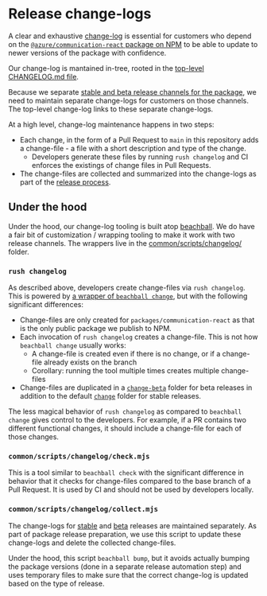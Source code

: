 # Release change-logs

A clear and exhaustive [change-log](https://en.wikipedia.org/wiki/Changelog) is essential for customers who depend on the [`@azure/communication-react` package on NPM](https://www.npmjs.com/package/@azure/communication-react) to be able to update to newer versions of the package with confidence.

Our change-log is mantained in-tree, rooted in the [top-level CHANGELOG.md file](https://github.com/Azure/communication-ui-library/blob/main/CHANGELOG.md).

Because we separate [stable and beta release channels for the package](./beta-only-features.md), we need to maintain separate change-logs for customers on those channels. The top-level change-log links to these separate change-logs.

At a high level, change-log maintenance happens in two steps:

- Each change, in the form of a Pull Request to `main` in this repository adds a change-file - a file with a short description and type of the change.
  - Developers generate these files by running `rush changelog` and CI enforces the existings of change files in Pull Requests.
- The change-files are collected and summarized into the change-logs as part of the [release process](../releases/creating-a-release.md).

## Under the hood

Under the hood, our change-log tooling is built atop [beachball](https://microsoft.github.io/beachball/overview/getting-started.html). We do have a fair bit of customization / wrapping tooling to make it work with two release channels. The wrappers live in the [common/scripts/changelog/](../../common/scripts/changelog/) folder.

### `rush changelog`

As described above, developers create change-files via `rush changelog`. This is powered by [a wrapper of `beachball change`](../../common/scripts/changelog/change.mjs), but with the following significant differences:

- Change-files are only created for `packages/communication-react` as that is the only public package we publish to NPM.
- Each invocation of `rush changelog` creates a change-file. This is not how `beachball change` usually works:
  - A change-file is created even if there is no change, or if a change-file already exists on the branch
  - Corollary: running the tool multiple times creates multiple change-files
- Change-files are duplicated in a [`change-beta`](../../change-beta) folder for beta releases in addition to the default [`change`](../../change) folder for stable releases.

The less magical behavior of `rush changelog` as compared to `beachball change` gives control to the developers. For example, if a PR contains two different functional changes, it should include a change-file for each of those changes.

### `common/scripts/changelog/check.mjs`

This is a tool similar to `beachball check` with the significant difference in behavior that it checks for change-files compared to the base branch of a Pull Request. It is used by CI and should not be used by developers locally.

### `common/scripts/changelog/collect.mjs`

The change-logs for [stable](../../packages/communication-react/CHANGELOG.stable.md) and [beta](../../packages/communication-react/CHANGELOG.beta.md) releases are maintained separately. As part of package release preparation, we use this script to update these change-logs and delete the collected change-files.

Under the hood, this script `beachball bump`, but it avoids actually bumping the package versions (done in a separate release automation step) and uses temporary files to make sure that the correct change-log is updated based on the type of release.
